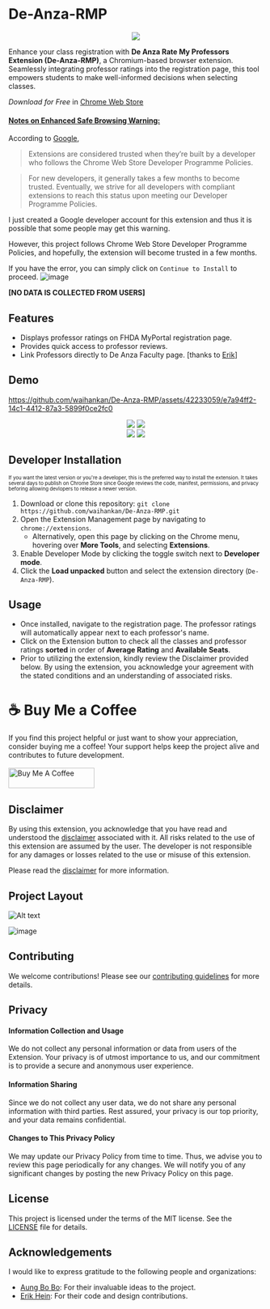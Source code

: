 # De-Anza-RMP

<div align="center">
    <img src="images/astronaut128.png">
</div>


Enhance your class registration with **De Anza Rate My Professors Extension (De-Anza-RMP)**, a Chromium-based browser extension. Seamlessly integrating professor ratings into the registration page, this tool empowers students to make well-informed decisions when selecting classes.

*Download for Free* in <a href="http://bit.ly/deanzaRmp" target="_blank">Chrome Web Store </a>
#### <ins>Notes on Enhanced Safe Browsing Warning:</ins>

According to [Google](https://support.google.com/chrome_webstore/answer/2664769?hl=en-GB#zippy=%2Cinstall-with-enhanced-safe-browsing),

> Extensions are considered trusted when they’re built by a developer who follows the Chrome Web Store Developer Programme Policies.

> For new developers, it generally takes a few months to become trusted. Eventually, we strive for all developers with compliant extensions to reach this status upon meeting our Developer Programme Policies.

I just created a Google developer account for this extension and thus it is possible that some people may get this warning.

However, this project follows Chrome Web Store Developer Programme Policies, and hopefully, the extension will become trusted in a few months.

If you have the error, you can simply click on `Continue to Install` to proceed. ![image](https://github.com/waihankan/De-Anza-RMP/assets/42233059/a6d78723-129e-4deb-8ac5-8642ef39b80c)



**[NO DATA IS COLLECTED FROM USERS]**

## Features

- Displays professor ratings on FHDA MyPortal registration page.
- Provides quick access to professor reviews.
- Link Professors directly to De Anza Faculty page. [thanks to [Erik](https://github.com/erik-ksth)]

## Demo

https://github.com/waihankan/De-Anza-RMP/assets/42233059/e7a94ff2-14c1-4412-87a3-5899f0ce2fc0

<div align="center">
    <img src="images/demo4.png">
    <img src="images/demo.png">
    <br>
    <div display="flex">
        <img src="images/demo2.png">
        <img src="images/demo3.png">
    </div>
</div>



## Developer Installation
<sub><sup>If you want the latest version or you're a developer, this is the preferred way to install the extension. It takes several days to publish on Chrome Store since Google reviews the code, manifest, permissions, and privacy beforing allowing devlopers to release a newer version.</sup></sub>

1. Download or clone this repository: `git clone https://github.com/waihankan/De-Anza-RMP.git`
2. Open the Extension Management page by navigating to `chrome://extensions`.
   - Alternatively, open this page by clicking on the Chrome menu, hovering over **More Tools**, and selecting **Extensions**.
3. Enable Developer Mode by clicking the toggle switch next to **Developer mode**.
4. Click the **Load unpacked** button and select the extension directory (`De-Anza-RMP`).

## Usage

- Once installed, navigate to the registration page. The professor ratings will automatically appear next to each professor's name.
- Click on the Extension button to check all the classes and professor ratings **sorted** in order of **Average Rating** and **Available Seats**.
- Prior to utilizing the extension, kindly review the Disclaimer provided below. By using the extension, you acknowledge your agreement with the stated conditions and an understanding of associated risks. 

# ☕ Buy Me a Coffee
If you find this project helpful or just want to show your appreciation, consider buying me a coffee! Your support helps keep the project alive and contributes to future development.
<br>
<br>
<a href="https://www.buymeacoffee.com/waihankan" target="_blank"><img src="https://cdn.buymeacoffee.com/buttons/v2/default-yellow.png" alt="Buy Me A Coffee" height="40" width="170"></a>

## Disclaimer

By using this extension, you acknowledge that you have read and understood the [disclaimer](DISCLAIMER.md) associated with it. All risks related to the use of this extension are assumed by the user. The developer is not responsible for any damages or losses related to the use or misuse of this extension.

Please read the [disclaimer](DISCLAIMER.md) for more information.



## Project Layout
![Alt text](images/abstraction.png)

![image](https://github.com/waihankan/De-Anza-RMP/assets/42233059/35ceeec8-7ed6-4442-bbed-dd31b2ed3a50)

## Contributing

We welcome contributions! Please see our [contributing guidelines](CONTRIBUTING.md) for more details.


## Privacy
#### Information Collection and Usage
We do not collect any personal information or data from users of the Extension. Your privacy is of utmost importance to us, and our commitment is to provide a secure and anonymous user experience.

#### Information Sharing
Since we do not collect any user data, we do not share any personal information with third parties. Rest assured, your privacy is our top priority, and your data remains confidential.

#### Changes to This Privacy Policy
We may update our Privacy Policy from time to time. Thus, we advise you to review this page periodically for any changes. We will notify you of any significant changes by posting the new Privacy Policy on this page.

## License

This project is licensed under the terms of the MIT license. See the [LICENSE](LICENSE) file for details.


## Acknowledgements

I would like to express gratitude to the following people and organizations:

- [Aung Bo Bo](https://github.com/aungbbo): For their invaluable ideas to the project.
- [Erik Hein](https://github.com/erik-ksth): For their code and design contributions.
